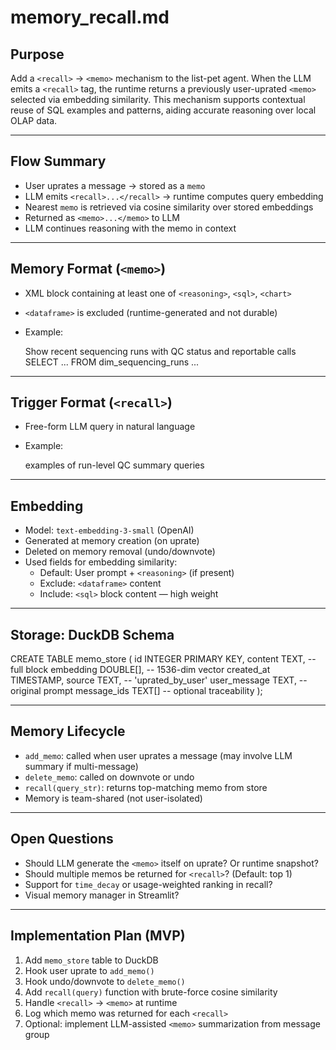 # memory_recall.md

## Purpose

Add a `<recall>` → `<memo>` mechanism to the list-pet agent. When the LLM emits a `<recall>` tag, the runtime returns a previously user-uprated `<memo>` selected via embedding similarity. This mechanism supports contextual reuse of SQL examples and patterns, aiding accurate reasoning over local OLAP data.

---

## Flow Summary

- User uprates a message → stored as a `memo`
- LLM emits `<recall>...</recall>` → runtime computes query embedding
- Nearest `memo` is retrieved via cosine similarity over stored embeddings
- Returned as `<memo>...</memo>` to LLM
- LLM continues reasoning with the memo in context

---

## Memory Format (`<memo>`)

- XML block containing at least one of `<reasoning>`, `<sql>`, `<chart>`
- `<dataframe>` is excluded (runtime-generated and not durable)
- Example:

  <memo>
  <reasoning>Show recent sequencing runs with QC status and reportable calls</reasoning>
  <sql>SELECT ... FROM dim_sequencing_runs ...</sql>
  </memo>

---

## Trigger Format (`<recall>`)

- Free-form LLM query in natural language
- Example:

  <recall>examples of run-level QC summary queries</recall>

---

## Embedding

- Model: `text-embedding-3-small` (OpenAI)
- Generated at memory creation (on uprate)
- Deleted on memory removal (undo/downvote)
- Used fields for embedding similarity:
  - Default: User prompt + `<reasoning>` (if present)
  - Exclude: `<dataframe>` content
  - Include: `<sql>` block content — high weight

---

## Storage: DuckDB Schema

CREATE TABLE memo_store (
  id INTEGER PRIMARY KEY,
  content TEXT,                  -- full <memo> block
  embedding DOUBLE[],            -- 1536-dim vector
  created_at TIMESTAMP,
  source TEXT,                   -- 'uprated_by_user'
  user_message TEXT,             -- original prompt
  message_ids TEXT[]             -- optional traceability
);

---

## Memory Lifecycle

- `add_memo`: called when user uprates a message (may involve LLM summary if multi-message)
- `delete_memo`: called on downvote or undo
- `recall(query_str)`: returns top-matching memo from store
- Memory is team-shared (not user-isolated)

---

## Open Questions

- Should LLM generate the `<memo>` itself on uprate? Or runtime snapshot?
- Should multiple memos be returned for `<recall>`? (Default: top 1)
- Support for `time_decay` or usage-weighted ranking in recall?
- Visual memory manager in Streamlit?

---

## Implementation Plan (MVP)

1. Add `memo_store` table to DuckDB
2. Hook user uprate to `add_memo()`
3. Hook undo/downvote to `delete_memo()`
4. Add `recall(query)` function with brute-force cosine similarity
5. Handle `<recall>` → `<memo>` at runtime
6. Log which memo was returned for each `<recall>`
7. Optional: implement LLM-assisted `<memo>` summarization from message group
